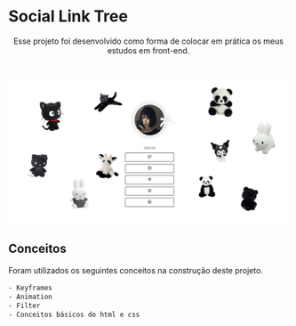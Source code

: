 # Social Link Tree

<p align="center">
Esse projeto foi desenvolvido como forma de colocar em prática os meus estudos em front-end. 
</p>
<br>
<p align="center"> 
<img alt="projeto social link tree" src="public/img/screenshot.png">
</p>

## Conceitos 
Foram utilizados os seguintes conceitos na construção deste projeto. 

```
- Keyframes
- Animation
- Filter
- Conceitos básicos do html e css
```


